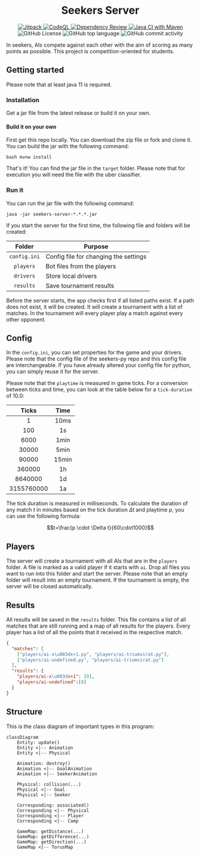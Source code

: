 <div align="center">
    <h1>Seekers Server</h1>
	<a href="https://jitpack.io/#seekers-dev/seekers-server">
		<img alt="Jitpack" src="https://jitpack.io/v/seekers-dev/seekers-server.svg">
	</a>
    <a href="https://github.com/seekers-dev/seekers-java/actions/workflows/github-code-scanning/codeql">
        <img src="https://github.com/seekers-dev/seekers-java/actions/workflows/github-code-scanning/codeql/badge.svg" alt="CodeQL">
    </a>
    <a href="https://github.com/seekers-dev/seekers-java/actions/workflows/dependency-review.yml">
        <img src="https://github.com/seekers-dev/seekers-java/actions/workflows/dependency-review.yml/badge.svg" alt="Dependency Review">
    </a>
    <a href="https://github.com/seekers-dev/seekers-java/actions/workflows/maven.yml">
        <img src="https://github.com/seekers-dev/seekers-java/actions/workflows/maven.yml/badge.svg" alt="Java CI with Maven">
    </a>
    <img alt="GitHub License" src="https://img.shields.io/github/license/seekers-dev/seekers-java">
    <img alt="GitHub top language" src="https://img.shields.io/github/languages/top/seekers-dev/seekers-java">
    <img alt="GitHub commit activity" src="https://img.shields.io/github/commit-activity/m/seekers-dev/seekers-java">
</div>

In seekers, AIs compete against each other with the aim of scoring as many points as possible. This project is competition-oriented for students.

## Getting started

Please note that at least java 11 is required.

### Installation

Get a jar file from the latest release or build it on your own.

#### Build it on your own

First get this repo locally. You can download the zip file or fork and clone it. You can build the jar with the following command:

```shell
bash mvnw install
```

That's it! You can find the jar file in the `target` folder. Please note that for execution you will need the file with
the uber classifier.

### Run it

You can run the jar file with the following command:

```shell
java -jar seekers-server-*.*.*.jar
```

If you start the server for the first time, the following file and folders will be created:

|    Folder    | Purpose                               |
|:------------:|---------------------------------------|
| `config.ini` | Config file for changing the settings |
|  `players`   | Bot files from the players            |
|  `drivers`   | Store local drivers                   |
|  `results`   | Save tournament results               |

Before the server starts, the app checks first if all listed paths exist. If a path does not exist, it will be created.
It will create a tournament with a list of matches. In the tournament will every player
play a match against every other opponent.

## Config

In the `config.ini`, you can set properties for the game and your drivers.
Please note that the config file of the seekers-py repo and this config file are interchangeable. If you
have already altered your config file for python, you can simply reuse it for the server.

Please note that the `playtime` is measured in game ticks. For a conversion between ticks and time, you can look at the
table below for a `tick-duration` of $10.0$:

|   Ticks    | Time  |
|:----------:|:-----:|
|     1      | 10ms  |
|    100     |  1s   |
|    6000    | 1min  |
|   30000    | 5min  |
|   90000    | 15min |
|   360000   |  1h   |
|  8640000   |  1d   |
| 3155760000 |  1a   |

The tick duration is measured in milliseconds. To calculate the duration of any match $t$ in minutes based on the tick duration $\Delta t$ and playtime $p$, you can use the following formula:

$$t=\frac{p \cdot \Delta t}{60\cdot1000}$$

## Players

The server will create a tournament with all AIs that are in the `players` folder. A file is marked as a valid player
if it starts with `ai`. Drop all files you want to run into this folder and start the server. Please note that an empty
folder will result into an empty tournament. If the tournament is empty, the server will be closed automatically.

## Results

All results will be saved in the ``results`` folder. This file contains a list of all matches that are still running and
a map of all results for the players. Every player has a list of all the points that it received in the respective
match.

```json
{
  "matches": [
    ["players/ai-x\u003dx+1.py", "players/ai-triumvirat.py"],
    ["players/ai-undefined.py", "players/ai-triumvirat.py"]
  ],
  "results": {
    "players/ai-x\u003dx+1": [0], 
    "players/ai-undefined":[0]
  }
}
```

## Structure

This is the class diagram of important types in this program:

```mermaid
classDiagram
    Entity: update()
    Entity <|-- Animation
    Entity <|-- Physical
    
    Animation: destroy()
    Animation <|-- GoalAnimation
    Animation <|-- SeekerAnimation
    
    Physical: collision(...)
    Physical <|-- Goal
    Physical <|-- Seeker

    Corresponding: associated()
    Corresponding <|-- Physical
    Corresponding <|-- Player
    Corresponding <|-- Camp
    
    GameMap: getDistance(...)
    GameMap: getDifference(...)
    GameMap: getDirection(...)
    GameMap <|-- TorusMap
```